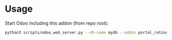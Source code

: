 # Usage

Start Odoo including this addon (from repo root):

```bash
python3 scripts/odoo_web_server.py --db-name mydb --addon portal_rating
```
